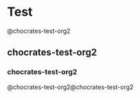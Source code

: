 # Test
@chocrates-test-org2

## chocrates-test-org2

### chocrates-test-org2

@chocrates-test-org2@chocrates-test-org2
